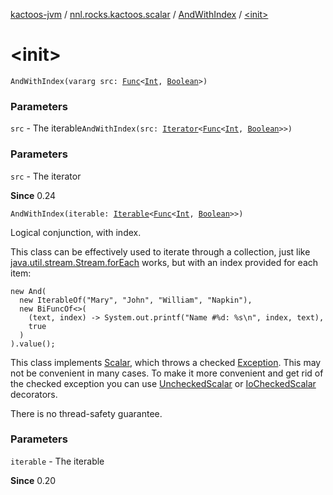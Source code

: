 [kactoos-jvm](../../index.md) / [nnl.rocks.kactoos.scalar](../index.md) / [AndWithIndex](index.md) / [&lt;init&gt;](.)

# &lt;init&gt;

`AndWithIndex(vararg src: `[`Func`](../../nnl.rocks.kactoos/-func/index.md)`<`[`Int`](https://kotlinlang.org/api/latest/jvm/stdlib/kotlin/-int/index.html)`, `[`Boolean`](https://kotlinlang.org/api/latest/jvm/stdlib/kotlin/-boolean/index.html)`>)`

### Parameters

`src` - The iterable`AndWithIndex(src: `[`Iterator`](https://kotlinlang.org/api/latest/jvm/stdlib/kotlin.collections/-iterator/index.html)`<`[`Func`](../../nnl.rocks.kactoos/-func/index.md)`<`[`Int`](https://kotlinlang.org/api/latest/jvm/stdlib/kotlin/-int/index.html)`, `[`Boolean`](https://kotlinlang.org/api/latest/jvm/stdlib/kotlin/-boolean/index.html)`>>)`

### Parameters

`src` - The iterator

**Since**
0.24

`AndWithIndex(iterable: `[`Iterable`](https://kotlinlang.org/api/latest/jvm/stdlib/kotlin.collections/-iterable/index.html)`<`[`Func`](../../nnl.rocks.kactoos/-func/index.md)`<`[`Int`](https://kotlinlang.org/api/latest/jvm/stdlib/kotlin/-int/index.html)`, `[`Boolean`](https://kotlinlang.org/api/latest/jvm/stdlib/kotlin/-boolean/index.html)`>>)`

Logical conjunction, with index.

This class can be effectively used to iterate through a collection,
just like [java.util.stream.Stream.forEach](#) works,
but with an index provided for each item:

```
new And(
  new IterableOf("Mary", "John", "William", "Napkin"),
  new BiFuncOf<>(
    (text, index) -> System.out.printf("Name #%d: %s\n", index, text),
    true
  )
).value();
```

This class implements [Scalar](../../nnl.rocks.kactoos/-scalar/index.md), which throws a checked
[Exception](https://kotlinlang.org/api/latest/jvm/stdlib/kotlin/-exception/index.html). This may not be convenient in many cases. To make
it more convenient and get rid of the checked exception you can
use [UncheckedScalar](../-unchecked-scalar/index.md) or [IoCheckedScalar](../-io-checked-scalar/index.md) decorators.

There is no thread-safety guarantee.

### Parameters

`iterable` - The iterable

**Since**
0.20

